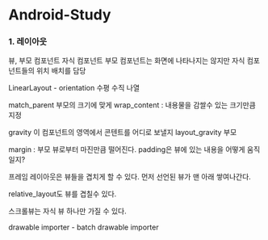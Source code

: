# Android-Study


### 1. 레이아웃

뷰, 부모 컴포넌트 자식 컴포넌트
부모 컴포넌트는 화면에 나타나지는 않지만 자식 컴포넌트들의 위치 배치를 담당

LinearLayout - orientation 수평 수직 나열

match_parent 부모의 크기에 맞게
wrap_content : 내용물을 감쌀수 있는 크기만큼 지정

gravity 이 컴포넌트의 영역에서 콘텐트를 어디로 보낼지
layout_gravity 부모


margin : 부모 뷰로부터 마진만큼 떨어진다.
padding은 뷰에 있는 내용을 어떻게 움직일지?

프레임 레이아웃은 뷰들을 겹치게 할 수 있다.
먼저 선언된 뷰가 맨 아래
쌓여나간다.

relative_layout도 뷰를 겹칠수 있다.

스크롤뷰는 자식 뷰 하나만 가질 수 있다. 


drawable importer - batch drawable importer

